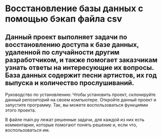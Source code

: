 # Восстановление базы данных с помощью бэкап файла csv

## Данный проект выполняет задачи по восстановлению доступа к базе данных, удаленной по случайности другим разработчиком, и также помогает заказчикам узнать ответы на интересующие их вопросы. База данных содержит песни артистов, их год выпуска и количество прослушиваний.


Руководство по установлению: Чтобы установить проект, склонируйте данный репозиторий на своем компьютере. Откройте данный проект и запустите программу. Так, вы можете воспользоваться функциями этого проекта. 

В файле main.py лежат решенные задачи, для каждой из них есть комментарии, которые помогают понять решение и, если что, воспользоваться им.

